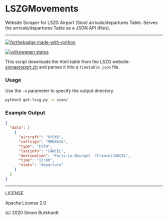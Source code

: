 # LSZGMovements
Website Scraper for LSZG Airport (Sion) arrivals/departures Table.
Serves the arrivals/departures Table as a JSON API (files).

---

[![forthebadge made-with-python](http://ForTheBadge.com/images/badges/made-with-python.svg)](https://www.python.org/)

[![volkswagen status](https://auchenberg.github.io/volkswagen/volkswargen_ci.svg?v=1)](https://github.com/auchenberg/volkswagen)

This script downloads the html table from the LSZG website: [sionaeroport.ch](https://www.sionaeroport.ch/en/flights/) and parses it into a `timetable.json` file.


### Usage

Use the `-o` parameter to specify the output directory.

```bash
python3 get-lszg.py -o sion/
```

### Example Output

```json
{
  "data": [
    {
      "aircraft": "OYCKK",
      "callsign": "MMD6616",
      "type": "F2TH",
      "lastinfo": "CANCEL",
      "destination": "Paris-Le-Bourget  (France)CANCEL",
      "time": "13:00",
      "stats": "departure"
    }
  ]
}
```

---

LICENSE

Apache License 2.0

(c) 2020 Simon Burkhardt

